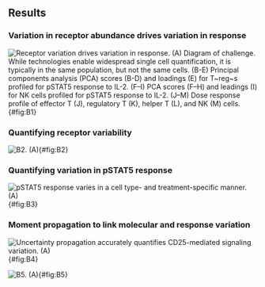 ## Results

### Variation in receptor abundance drives variation in response

![**Receptor variation drives variation in response.** (A) Diagram of challenge. While technologies enable widespread single cell quantification, it is typically in the same population, but not the same cells. (B-E) Principal components analysis (PCA) scores (B-D) and loadings (E) for T~reg~s profiled for pSTAT5 response to IL-2. (F–I) PCA scores (F–H) and leadings (I) for NK cells profiled for pSTAT5 response to IL-2. (J–M) Dose response profile of effector T (J), regulatory T (K), helper T (L), and NK (M) cells.](./output/figureB1.svg){#fig:B1}

### Quantifying receptor variability

![**B2.** (A)](./output/figureB2.svg){#fig:B2}

### Quantifying variation in pSTAT5 response

![**pSTAT5 response varies in a cell type- and treatment-specific manner.** (A)](./output/figureB3.svg){#fig:B3}

### Moment propagation to link molecular and response variation

![**Uncertainty propagation accurately quantifies CD25-mediated signaling variation.** (A)](./output/figureB4.svg){#fig:B4}

![**B5.** (A)](./output/figureB5.svg){#fig:B5}